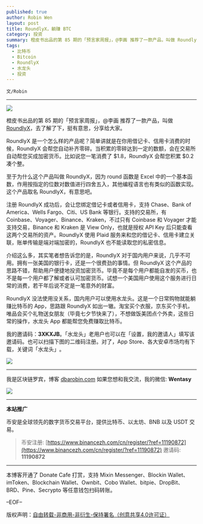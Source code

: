 ```yaml
---
published: true
author: Robin Wen
layout: post
title: RoundlyX，躺赚 BTC
category: 投资
summary: 橙皮书出品的第 85 期的「预言家周报」，@李画 推荐了一款产品，叫做 RoundlyX，去了解了下，挺有意思，分享给大家。RoundlyX 是一个怎么样的产品呢？简单讲就是在你用借记卡、信用卡消费的时候，RoundlyX 会帮您自动补齐零碎。当积累的零碎达到一定的数额，会在交易所自动帮您买成加密货币。比如说您一笔消费了 $1.8，RoundlyX 会帮您积累 $0.2 凑个整。RoundlyX 没法使用没关系，国内用户可以使用水龙头。这是一个日常购物就能躺赚比特币的 App，思路跟 RoundlyX 如出一辙。
tags:
  - 比特币
  - Bitcoin
  - RoundlyX
  - 水龙头
  - 投资
---
```


`文/Robin`

***

![](https://cdn.dbarobin.com/qzubyit.png)

橙皮书出品的第 85 期的「预言家周报」，@李画 推荐了一款产品，叫做 [RoundlyX](https://www.roundlyx.com/)，去了解了下，挺有意思，分享给大家。

RoundlyX 是一个怎么样的产品呢？简单讲就是在你用借记卡、信用卡消费的时候，RoundlyX 会帮您自动补齐零碎。当积累的零碎达到一定的数额，会在交易所自动帮您买成加密货币。比如说您一笔消费了 $1.8，RoundlyX 会帮您积累 $0.2 凑个整。

至于为什么这个产品叫做 RoundlyX，因为 round 函数是 Excel 中的一个基本函数，作用按指定的位数对数值进行四舍五入，其他编程语言也有类似的函数实现。这个产品取名 RoundlyX，有意思吧。

注册 RoundlyX 成功后，会让您绑定借记卡或者信用卡，支持 Chase、Bank of America、Wells Fargo、Citi、US Bank 等银行。支持的交易所，有 Coinbase、Voyager、Binance、Kraken，不过只有 Coinbase 和 Voyager 才能支持交易，Binance 和 Kraken 是 View Only，也就是授权 API Key 后只能查看这两个交易所的资产。RoundlyX 使用 Plaid 服务来和您的借记卡、信用卡建立关联，账单传输是端对端加密的，RoundlyX 也不能读取您的私密信息。

介绍这么多，其实笔者想告诉您的是，RoundlyX 对于国内用户来说，几乎不可用。拥有一张美国的银行卡，还是一个很费劲的事情。但 RoundlyX 这个产品的思路不错，帮助用户便捷地投资加密货币。毕竟不是每个用户都能自发的买币，也不是每一个用户都了解或者认可加密货币。试想一个美国用户使用这个服务进行日常的消费，若干年后说不定是一笔意外的财富。

RoundlyX 没法使用没关系，国内用户可以使用水龙头。这是一个日常购物就能躺赚比特币的 App，思路跟 RoundlyX 如出一辙。淘宝买个衣服，京东买个手机，唯品会买个礼物送女朋友（毕竟七夕节快来了），不想做饭美团点个外卖，这些日常的操作，水龙头 App 都能帮您免费赚取比特币。

我的邀请码：**3XKXJB**。「水龙头」老用户也可以在「设置，我的邀请人」填写该邀请码。​也可以扫描​下图的二维码注册。​对了，App Store、各大安卓市场均有下载，关键词「水龙头」​。​

![](https://cdn.dbarobin.com/kwdjijt.png)

***

我是区块链罗宾，博客 [dbarobin.com](https://dbarobin.com/)
如果您想和我交流，我的微信: **Wentasy**

![](https://cdn.dbarobin.com/v4yywe2.png)

***

**本站推广**

币安是全球领先的数字货币交易平台，提供比特币、以太坊、BNB 以及 USDT 交易。

> 币安注册: [https://www.binancezh.com/cn/register/?ref=11190872](https://www.binancezh.com/cn/register/?ref=11190872)
> 邀请码: **11190872**

***

本博客开通了 Donate Cafe 打赏，支持 Mixin Messenger、Blockin Wallet、imToken、Blockchain Wallet、Ownbit、Cobo Wallet、bitpie、DropBit、BRD、Pine、Secrypto 等任意钱包扫码转账。

<center>
    <div class="--donate-button"
         data-button-id="f8b9df0d-af9a-460d-8258-d3f435445075"
    ></div>
</center>

–EOF–

版权声明：[自由转载-非商用-非衍生-保持署名（创意共享4.0许可证）](http://creativecommons.org/licenses/by-nc-nd/4.0/deed.zh)
